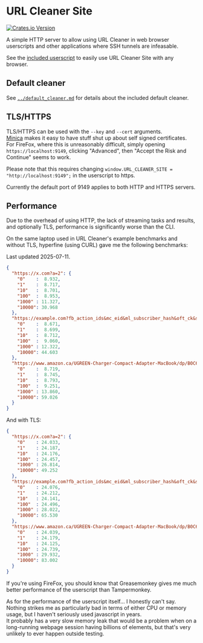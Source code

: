 # URL Cleaner Site

[![Crates.io Version](https://img.shields.io/crates/v/url-cleaner-site)](https://crates.io/crates/url-cleaner-site/)

A simple HTTP server to allow using URL Cleaner in web browser userscripts and other applications where SSH tunnels are infeasable.

See the [included userscript](url-cleaner-site.js) to easily use URL Cleaner Site with any browser.

## Default cleaner

See [`../default_cleaner.md`](../default_cleaner.md) for details about the included default cleaner.

## TLS/HTTPS

TLS/HTTPS can be used with the `--key` and `--cert` arguments.  
[Minica](https://github.com/jsha/minica) makes it easy to have stuff shut up about self signed certificates.  
For FireFox, where this is unreasonably difficult, simply opening `https://localhost:9149`, clicking "Advanced", then "Accept the Risk and Continue" seems to work.

Please note that this requires changing `window.URL_CLEANER_SITE = "http://localhost:9149";` in the userscript to https.

Currently the default port of 9149 applies to both HTTP and HTTPS servers.

## Performance

Due to the overhead of using HTTP, the lack of streaming tasks and results, and optionally TLS, performance is significantly worse than the CLI.

On the same laptop used in URL Cleaner's example benchmarks and without TLS, hyperfine (using CURL) gave me the following benchmarks:

Last updated 2025-07-11.

```Json
{
  "https://x.com?a=2": {
    "0"    :  8.932,
    "1"    :  8.717,
    "10"   :  8.701,
    "100"  :  8.953,
    "1000" : 11.327,
    "10000": 30.968
  },
  "https://example.com?fb_action_ids&mc_eid&ml_subscriber_hash&oft_ck&s_cid&unicorn_click_id": {
    "0"    :  8.671,
    "1"    :  8.699,
    "10"   :  8.712,
    "100"  :  9.060,
    "1000" : 12.322,
    "10000": 44.603
  },
  "https://www.amazon.ca/UGREEN-Charger-Compact-Adapter-MacBook/dp/B0C6DX66TN/ref=sr_1_5?crid=2CNEQ7A6QR5NM&keywords=ugreen&qid=1704364659&sprefix=ugreen%2Caps%2C139&sr=8-5&ufe=app_do%3Aamzn1.fos.b06bdbbe-20fd-4ebc-88cf-fa04f1ca0da8": {
    "0"    :  8.719,
    "1"    :  8.745,
    "10"   :  8.793,
    "100"  :  9.251,
    "1000" : 13.860,
    "10000": 59.026
  }
}
```

And with TLS:

```Json
{
  "https://x.com?a=2": {
    "0"    : 24.033,
    "1"    : 24.187,
    "10"   : 24.176,
    "100"  : 24.457,
    "1000" : 26.814,
    "10000": 49.252
  },
  "https://example.com?fb_action_ids&mc_eid&ml_subscriber_hash&oft_ck&s_cid&unicorn_click_id": {
    "0"    : 24.076,
    "1"    : 24.212,
    "10"   : 24.141,
    "100"  : 24.496,
    "1000" : 28.022,
    "10000": 65.530
  },
  "https://www.amazon.ca/UGREEN-Charger-Compact-Adapter-MacBook/dp/B0C6DX66TN/ref=sr_1_5?crid=2CNEQ7A6QR5NM&keywords=ugreen&qid=1704364659&sprefix=ugreen%2Caps%2C139&sr=8-5&ufe=app_do%3Aamzn1.fos.b06bdbbe-20fd-4ebc-88cf-fa04f1ca0da8": {
    "0"    : 24.039,
    "1"    : 24.179,
    "10"   : 24.125,
    "100"  : 24.739,
    "1000" : 29.932,
    "10000": 83.002
  }
}
```

If you're using FireFox, you should know that Greasemonkey gives me much better performance of the userscript than Tampermonkey.  

As for the performance of the userscript itself... I honestly can't say. Nothing strikes me as particularly bad in terms of either CPU or memory usage, but I haven't seriously used javascript in years.  
It probably has a very slow memory leak that would be a problem when on a long-running webpage session having billions of elements, but that's very unlikely to ever happen outside testing.
